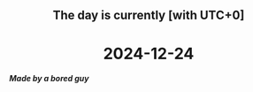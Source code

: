 <h2 align=center>The day is currently [with UTC+0]</h2>
<h1 align=center><!--TIME BEGIN-->2024-12-24<!--TIME END--></h1>
<h5>Made by a bored guy</h5>
